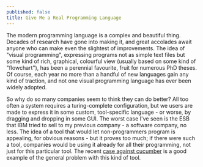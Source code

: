 ```yaml
---
published: false
title: Give Me a Real Programming Language
---
```


The modern programming language is a complex and beautiful thing. Decades of research have gone into making it, and great accolades await anyone who can make even the slightest of improvements. The idea of "visual programming", expressing programs not as simple text files but some kind of rich, graphical, colourful view (usually based on some kind of "flowchart"), has been a perennial favourite, fruit for numerous PhD theses. Of course, each year no more than a handful of new languages gain any kind of traction, and not one visual programming language has ever been widely adopted.

So why do so many companies seem to think they can do better? All too often a system requires a turing-complete configuration, but we users are made to express it in some custom, tool-specific language - or worse, by dragging and dropping in some GUI. The worst case I've seen is the ESB that IBM tried to sell to my previous company - a software company, no less. The idea of a tool that would let non-programmers program is appealing, for obvious reasons - but it proves too much; if there were such a tool, companies would be using it already for all their programming, not just for this particular tool. The recent [case against cucumber](http://blog.8thlight.com/kevin-liddle/2013/09/18/a-case-against-cucumber.html) is a good example of the general problem with this kind of tool.